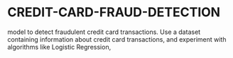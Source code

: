 # CREDIT-CARD-FRAUD-DETECTION
model to detect fraudulent credit card transactions. Use a dataset containing information about credit card transactions, and experiment with algorithms like Logistic Regression,
